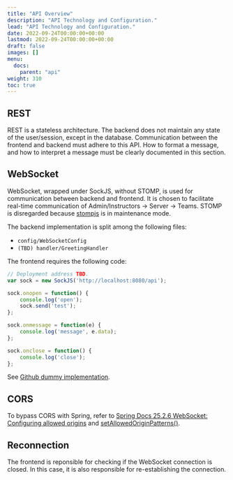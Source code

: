 ```yaml
---
title: "API Overview"
description: "API Technology and Configuration."
lead: "API Technology and Configuration."
date: 2022-09-24T00:00:00+00:00
lastmod: 2022-09-24T00:00:00+00:00
draft: false
images: []
menu:
  docs:
    parent: "api"
weight: 310
toc: true
---
```


## REST

REST is a stateless architecture. The backend does not maintain any state 
of the user/session, except in the database. Communication between the 
frontend and backend must adhere to this API. How to format a message, 
and how to interpret a message must be clearly documented in this section.

## WebSocket

WebSocket, wrapped under SockJS, without STOMP, is used for communication between 
backend and frontend. It is chosen to facilitate real-time communication of 
Admin/Instructors -> Server -> Teams. STOMP is disregarded because 
[stompjs](https://github.com/stomp-js/stompjs) 
is in maintenance mode.

The backend implementation is split among the following files:

- `config/WebSocketConfig`
- `(TBD) handler/GreetingHandler`

The frontend requires the following code:

```javascript
// Deployment address TBD.
var sock = new SockJS('http://localhost:8080/api');

sock.onopen = function() {
    console.log('open');
    sock.send('test');
};

sock.onmessage = function(e) {
    console.log('message', e.data);
};

sock.onclose = function() {
    console.log('close');
};
```

See 
[Github dummy implementation](https://stackoverflow.com/questions/27158106/websocket-with-sockjs-spring-4-but-without-stomp).

## CORS

To bypass CORS with Spring, refer to 
[Spring Docs 25.2.6 WebSocket: Configuring allowed origins](https://docs.spring.io/spring-framework/docs/4.2.x/spring-framework-reference/html/websocket.html)
and 
[setAllowedOriginPatterns()](https://stackoverflow.com/questions/66060750/cors-error-when-using-corsfilter-and-spring-security).

## Reconnection

The frontend is reponsible for checking if the WebSocket connection is closed. 
In this case, it is also responsible for re-establishing the connection.
